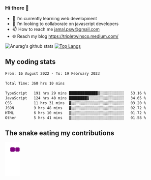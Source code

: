 ### Hi there 👋

<!--
**padepokanpenguin/padepokanpenguin** is a ✨ _special_ ✨ repository because its `README.md` (this file) appears on your GitHub profile.
-->

- 🌱 I’m currently learning  web development
- 👯 I’m looking to collaborate on javascript developers
- 📫 How to reach me jamal.psw@gmail.com
- 🌐 Reach my blog https://tripletwinsco.medium.com/

![Anurag's github stats](https://github-readme-stats.vercel.app/api?username=padepokanpenguin&count_private=true&disable_animations=false&show_icons=true&theme=default)
[![Top Langs](https://github-readme-stats.vercel.app/api/top-langs/?username=padepokanpenguin&theme=default&layout=compact)](https://github.com/padepokanpenguin)

## My coding stats

<!--START_SECTION:waka-->

```text
From: 16 August 2022 - To: 19 February 2023

Total Time: 360 hrs 10 mins

TypeScript   191 hrs 29 mins █████████████▒░░░░░░░░░░░   53.16 %
JavaScript   124 hrs 48 mins ████████▓░░░░░░░░░░░░░░░░   34.65 %
CSS          11 hrs 31 mins  ▓░░░░░░░░░░░░░░░░░░░░░░░░   03.20 %
JSON         9 hrs 48 mins   ▓░░░░░░░░░░░░░░░░░░░░░░░░   02.72 %
HTML         6 hrs 10 mins   ▒░░░░░░░░░░░░░░░░░░░░░░░░   01.72 %
Other        5 hrs 41 mins   ▒░░░░░░░░░░░░░░░░░░░░░░░░   01.58 %
```

<!--END_SECTION:waka-->


## The snake eating my contributions
![snake gif](https://github.com/padepokanpenguin/padepokanpenguin/blob/output/github-contribution-grid-snake.gif)
